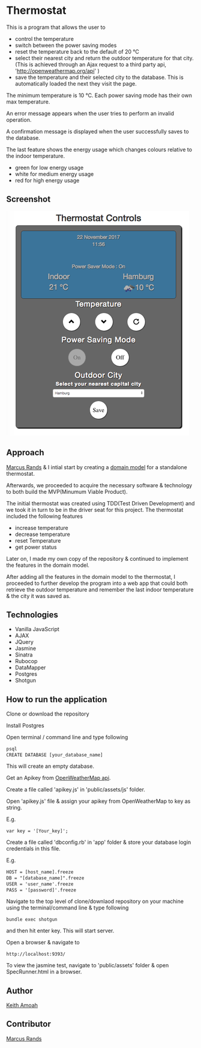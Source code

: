 # Thermostat
 
This is a program that allows the user to
- control the temperature
- switch between the power saving modes
- reset the temperature back to the default of 20 ℃
- select their nearest city and return the outdoor temperature for that city. (This is achieved through an Ajax request to a third party api, 'http://openweathermap.org/api' )
- save the temperature and their selected city to the database. This is automatically loaded the next they visit the page.

The minimum temperature is 10 ℃. Each power saving mode has their own max temperature.
 
An error message appears when the user tries to perform an invalid operation.
 
A confirmation message is displayed when the user successfully saves to the database.
 

The last feature shows the energy usage which changes colours relative to the indoor temperature.
 - green for low energy usage
- white for medium energy usage
- red for high energy usage
## Screenshot
![Thermostat](https://github.com/KKOA/thermostat-sinatra/blob/master/ScreenShot.png)
 
## Approach

[Marcus Rands](https://github.com/Marcus-UK) & I intial start  by creating a [domain model](https://github.com/KKOA/thermostat-sinatra/blob/master/domain_model.md) for a standalone thermostat.
 
 
Afterwards, we proceeded to acquire the necessary software & technology to both build the MVP(Minumum Viable Product).
 
The initial thermostat was created using TDD(Test Driven Development) and we took it in turn to be in the driver seat for this project. The thermostat included the following features
 - increase temperature
- decrease temperature
- reset Temperature
- get power status

Later on, I made my own copy of the repository & continued to implement the features in the domain model.
 
After adding all the features in the domain model to the thermostat, I proceeded to further develop the program into a web app that could both retrieve the outdoor temperature and remember the last indoor temperature & the city it was saved as.
 
## Technologies
- Vanilla JavaScript
- AJAX
- JQuery
- Jasmine
- Sinatra
- Rubocop
- DataMapper
- Postgres
- Shotgun

## How to run the application
Clone or download the repository

Install Postgres

Open terminal / command line and type following
```
psql
CREATE DATABASE [your_database_name]
```
This will create an empty database.
 
Get an Apikey from [OpenWeatherMap api](http://openweathermap.org/api).

Create a file called 'apikey.js' in 'public/assets/js' folder.

Open 'apikey.js' file & assign your apikey from OpenWeatherMap to key as string. 

E.g.
```
var key = '[Your_key]';
```
Create a file called 'dbconfig.rb' in 'app' folder & store your database login credentials in this file.

E.g.
```
HOST = [host_name].freeze
DB = "[database_name]".freeze
USER = 'user_name'.freeze
PASS = '[password]'.freeze
```
Navigate to the top level of clone/downlaod repository on your machine using the terminal/command line & type following 
```
bundle exec shotgun
```
and then hit enter key. This will start server.

Open a browser & navigate to
```
http://localhost:9393/
```
To view the jasmine test, navigate to 'public/assets' folder & open SpecRunner.html in a browser.
 
 
## Author
[Keith Amoah](https://github.com/KKOA/cv)
 
## Contributor
[Marcus Rands](https://github.com/Marcus-UK)
